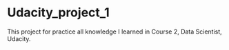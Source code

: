 # Udacity_project_1
This project for practice all knowledge I learned in Course 2, Data Scientist, Udacity.
